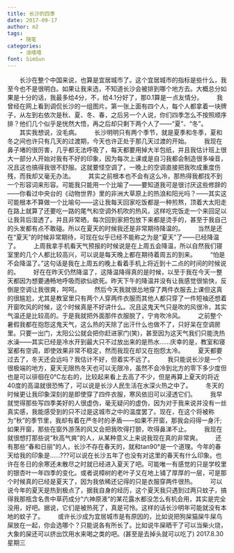 ```yaml
---
title: 长沙的四季
date: 2017-09-17
author: m2
tags: 
    - 随笔
categories:
    - 浊喳喳
font: SimSun
---
```


　　长沙在整个中国来说，也算是宜居城市了。这个宜居城市的指标是些什么，我至今也不是很明白。如果让我来选，不知道长沙会被排到哪个地方去。大概总分如果是十分的话，我最多给4分，不，给4.1分好了，那0.1算是一点友情分。
　　我曾经在网上看到调侃长沙的一组图片。第一张上面有四个人，每个人都拿着一块牌子，从左到右依次是秋、夏、冬、春，之后另一个人说，你们四季怎么不按照顺序排？他们几个似乎是恍然大悟，再之后却只剩下两个人了——“夏”、“冬”。
　　其实我想说，没毛病。
　　长沙明明只有两个季节，就是夏季和冬季，夏和冬之间也许只有几天的过渡期，今天也许正处于那几天过渡的开始。
　　我现在鼻子堵的很厉害，几乎都无法呼吸了，每天都要用掉大半包纸，并且我估计班上很大一部分人开始对我有不好的印象，因为每次上课或是自习我都会制造很多噪音，况且这也搞得我很不舒服。这就要怪空调了，一晚上的空调直接把我吹成重度伤残，而我却又毫无办法。
　　其实之前根本也不会有这么冷，那热得我都找不到一个形容词来形容。可能我只能用一个比喻了——要知道我可是很讨厌这些修辞的——你看过中央台的《动物世界》里的非洲大草原上的热浪和阳光吗？——其实这可能根本不算做一个比喻句——这让我每天回家吃饭都是一种煎熬，顶着大太阳走在路上就算了还要吃一路的尾气和空调外机吹的热风，这样吃完饭走一个来回足以让我背后湿透了。并且非常晒，每次回到家把包放下来都是烫手的，甚至于我自己的头发都有点不敢碰。所以在夏天的时候我还是非常期待降温的。
　　当然是还在“夏天”的时候非常期待，可现在似乎已经不能称之为是“夏天”了——已经降温了。
　　上周我拿手机看天气预报的时候说是在上周五会降温，所以自然我们寝室里的几个人都比较高兴，可以说是每天晚上都在期待着周五的到来。
　　“怕是不会降温了。”这句话是我在上周五的晚上看着手机上将近到十二点的时间的时候说的。
　　好在在昨天仍然降温了，这降温降得真的是时候，以至于我在今天一整天都因为想要通畅地呼吸而欲仙欲死。昨天下午的降温并没有让我感觉很愉快，反倒是空调让我很爽，呵呵。
　　然后今天我就很怂地穿了两件衣服去上课但这真的很尴尬，尤其是教室里只有两个人穿两件衣服而其他人都只穿了一件短袖还想着开窗吹风的时候，这个时候真是不好讲什么。况且这鬼天气只是吹的风很冷，其实气温还是比较高的。于是我就把外面那件衣服脱了，宁肯吹冷风。
　　之前整个暑假我都在抱怨这鬼天气，这么热的天除了出汗什么也做不了，只好呆在空调房里。只要一出门，太阳公公就会把你赶进家门(笑)，甚至因为这天气我们只能洗热水澡——其实已经是冷水开到最大只不过放出来的是热水......庆幸的是，教室和寝室都有空调，即使效果非常不稳定，然而我现在却又在抱怨太冷。
　　夏天都要过去了，冬天还会远吗？我估计不好，但着实不远了。
　　我只能说长沙是一个很极端的地方，夏天无限热冬天也可以无限冷，虽然不会冷到北方的零下多少度但也是可以徘徊在0℃左右的，比较起来看上去高了不少，但是再算上夏天的将近40度的高温就很恐怖了，可以说是长沙人民生活在水深火热之中了。
　　冬天的时候更让我印象深刻的是即使穿了四件衣服，寒风依旧可以浸透它们。
　　我早就觉得那些写四季美好的人很虚伪，毫无疑问的虚伪，因为对于我来说并没有一丝真实感，我能感受到的只不过是这城市之中的温度罢了。现在，在这个将被称为“秋”的季节里，我却有着在严冬时的矛盾——如果不开窗，那我会闷得一身汗;如果开窗，那些在窗外游荡的风又会把我吹得打颤，吹得鼻涕不止。
　　我现在就很想打那些说“秋高气爽”的人，从某种意义上来说我现在真的非常爽。
　　还有那些“春和日丽”的人，长沙不存在春天的，就和tan90°是一个道理。今年的春天给我的印象是......???可以说在长沙五年了也没有对这里的春天有什么印象。也许在冬日的余寒还未散尽之时就已经进入夏天了吧。可能唯一有感觉的只是学校里的银杏叶一年四季的变化。或者说樟树的老叶子又在地上铺了厚厚的一层，可是那个时候真的已经是夏天了，因为我依稀还记得的只是衣服穿两件很热。
　　可以说今年的夏天是热到极点了，据我自身的经历，这个夏天我只遇到过两只蚊子，搞得我那瓶含名贵中草药成分“六神原液”的某花露水都没怎么有机会用，其实是完全没用，好吧。据说，它们是被热死了，真是可怜。这样的话长沙明年可能就没有本地的蚊子了。
　　或许长沙成为宜居城市是有原因的，比如说把狗屎猫屎牛屎鸟屎放在一起，你会选哪个？只能说各有所长了。比如说牛屎晒干了可以当柴火烧，大象的屎还可以挤出饮用水来喝之类的吧。(甚至是去掉头就可以吃了)
  2017.8.30   星期三
